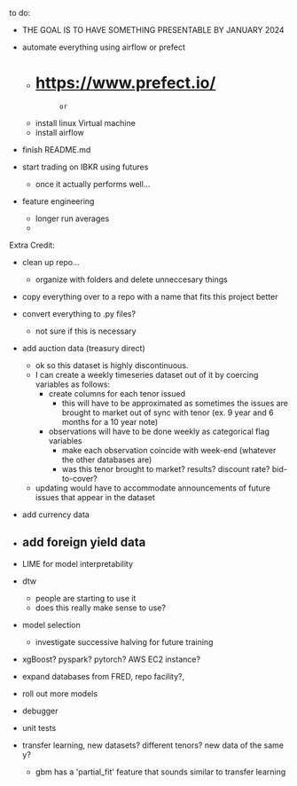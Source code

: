 to do:

- THE GOAL IS TO HAVE SOMETHING PRESENTABLE BY JANUARY 2024


- automate everything using airflow or prefect
    - # https://www.prefect.io/
                or
    - install linux Virtual machine
    - install airflow

- finish README.md

- start trading on IBKR using futures
    - once it actually performs well...

- feature engineering
    -  longer run averages
    - 


Extra Credit:
- clean up repo...
    - organize with folders and delete unneccesary things
- copy everything over to a repo with a name that fits this project better
- convert everything to .py files?
    - not sure if this is necessary
- add auction data (treasury direct)
    - ok so this dataset is highly discontinuous.
    - I can create a weekly timeseries dataset out of it by coercing variables as follows:
        - create columns for each tenor issued
            - this will have to be approximated as sometimes the issues are brought to market out of sync with tenor (ex. 9 year and 6 months for a 10 year note)
        - observations will have to be done weekly as categorical flag variables
            - make each observation coincide with week-end (whatever the other databases are)
            - was this tenor brought to market? results? discount rate? bid-to-cover?
    - updating would have to accommodate announcements of future issues that appear in the dataset
- add currency data
- add foreign yield data
    - 
- LIME for model interpretability
- dtw
    - people are starting to use it
    - does this really make sense to use?
- model selection
    - investigate successive halving for future training
 
- xgBoost? pyspark? pytorch? AWS EC2 instance?

- expand databases from FRED, repo facility?,
- roll out more models
- debugger
- unit tests
- transfer learning, new datasets? different tenors? new data of the same y?
    - gbm has a 'partial_fit' feature that sounds similar to transfer learning